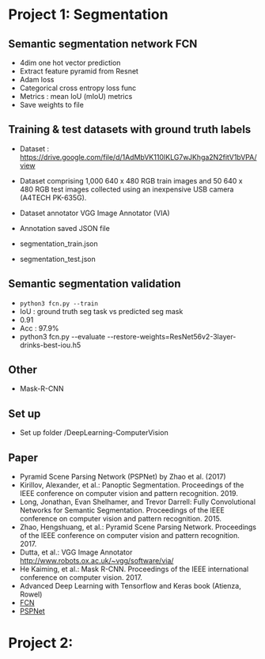 # Project 1: Segmentation

## Semantic segmentation network FCN
- 4dim one hot vector prediction 
- Extract feature pyramid from Resnet
- Adam loss 
- Categorical cross entropy loss func 
- Metrics : mean IoU (mIoU) metrics
- Save weights to file 


## Training & test datasets with ground truth labels 
- Dataset : https://drive.google.com/file/d/1AdMbVK110IKLG7wJKhga2N2fitV1bVPA/view

- Dataset comprising 1,000 640 x 480 RGB train images and 50 640 x 480 RGB test images collected using an inexpensive USB camera (A4TECH PK-635G).
- Dataset annotator VGG Image Annotator (VIA)
- Annotation saved JSON file 
- segmentation_train.json
- segmentation_test.json

## Semantic segmentation validation 
- `python3 fcn.py --train`
- IoU : ground truth seg task vs predicted seg mask 
- 0.91
- Acc : 97.9%
- python3 fcn.py --evaluate 
--restore-weights=ResNet56v2-3layer-drinks-best-iou.h5

## Other 
- Mask-R-CNN 

## Set up 
- Set up folder /DeepLearning-ComputerVision

## Paper
- Pyramid Scene Parsing Network (PSPNet) by Zhao et al. (2017)
- Kirillov, Alexander, et al.: Panoptic Segmentation. Proceedings of the IEEE conference on computer vision and pattern recognition. 2019.
- Long, Jonathan, Evan Shelhamer, and Trevor Darrell: Fully Convolutional Networks for Semantic Segmentation. Proceedings of the IEEE conference on computer vision and pattern recognition. 2015.
- Zhao, Hengshuang, et al.: Pyramid Scene Parsing Network. Proceedings of the IEEE conference on computer vision and pattern recognition. 2017.
- Dutta, et al.: VGG Image Annotator http://www.robots.ox.ac.uk/~vgg/software/via/
- He Kaiming, et al.: Mask R-CNN. Proceedings of the IEEE international conference on computer vision. 2017.
- Advanced Deep Learning with Tensorflow and Keras book (Atienza, Rowel)
- [FCN](https://www.cv-foundation.org/openaccess/content_cvpr_2015/papers/Long_Fully_Convolutional_Networks_2015_CVPR_paper.pdf)
- [PSPNet](http://openaccess.thecvf.com/content_cvpr_2017/papers/Zhao_Pyramid_Scene_Parsing_CVPR_2017_paper.pdf)

# Project 2: